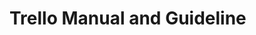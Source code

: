 <!-- TITLE: Trello Manuals -->
<!-- SUBTITLE: A quick summary of Trello Manuals -->

# Trello Manual and Guideline